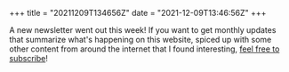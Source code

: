+++
title = "20211209T134656Z"
date  = "2021-12-09T13:46:56Z"
+++

A new newsletter went out this week! If you want to get monthly updates that summarize what's happening on this website, spiced up with some other content from around the internet that I found interesting, [feel free to subscribe](/subscribe)!
